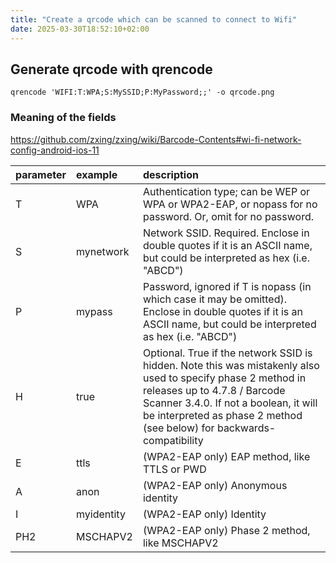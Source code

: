 ```yaml
---
title: "Create a qrcode which can be scanned to connect to Wifi"
date: 2025-03-30T18:52:10+02:00
---
```


## Generate qrcode with qrencode

```terminal
qrencode 'WIFI:T:WPA;S:MySSID;P:MyPassword;;' -o qrcode.png
```

### Meaning of the fields

https://github.com/zxing/zxing/wiki/Barcode-Contents#wi-fi-network-config-android-ios-11

| parameter | example    | description |
| :-------- | :--------- | :---------- |
| T         | WPA        |  Authentication type; can be WEP or WPA or WPA2-EAP, or nopass for no password. Or, omit for no password. |
| S         | mynetwork  | Network SSID. Required. Enclose in double quotes if it is an ASCII name, but could be interpreted as hex (i.e. "ABCD") |
| P         | mypass     | Password, ignored if T is nopass (in which case it may be omitted). Enclose in double quotes if it is an ASCII name, but could be interpreted as hex (i.e. "ABCD") |
| H         | true       | Optional. True if the network SSID is hidden. Note this was mistakenly also used to specify phase 2 method in releases up to 4.7.8 / Barcode Scanner 3.4.0. If not a boolean, it will be interpreted as phase 2 method (see below) for backwards-compatibility |
| E         | ttls       | (WPA2-EAP only) EAP method, like TTLS or PWD |
| A         | anon       | (WPA2-EAP only) Anonymous identity |
| I         | myidentity | (WPA2-EAP only) Identity |
| PH2       | MSCHAPV2   | (WPA2-EAP only) Phase 2 method, like MSCHAPV2 |

